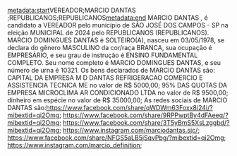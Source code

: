 <metadata:start>VEREADOR;MARCIO DANTAS ;REPUBLICANOS;REPUBLICANOS<metadata:end>
MARCIO DANTAS , é candidato a VEREADOR pelo município de SÃO JOSÉ DOS CAMPOS - SP na eleição MUNICIPAL de 2024 pelo REPUBLICANOS (REPUBLICANOS). MARCIO DOMINGUES DANTAS é SOLTEIRO(A), nasceu em 03/05/1978, se declara do gênero MASCULINO da cor/raça BRANCA, sua ocupação é EMPRESÁRIO, e seu grau de instrução é ENSINO FUNDAMENTAL COMPLETO. Seu nome completo é MARCIO DOMINGUES DANTAS, e seu número de urna é 10321.
Os bens declarados de MARCIO DANTAS  são: CAPITAL DA EMPRESA M D DANTAS REFRIGERACAO COMERCIO E ASSISTENCIA TECNICA ME no valor de R$ 5000,00; 95% DAS QUOTAS DA EMPRESA MICROCLIMA AR CONDICIONADO LTDA no valor de R$ 9500,00; dinheiro em espécie no valor de R$ 35000,00; 
As redes sociais de MARCIO DANTAS  são:https://www.facebook.com/share/qWDWm63Foxx8i24i/?mibextid=qi2Omg; https://www.facebook.com/share/9RPPwptBy4dFAeeq/?mibextid=qi2Omg; https://www.facebook.com/share/3T5yBmS5XsLzggbd/?mibextid=qi2Omg; https://www.instagram.com/marciodantas.sjc/; https://www.facebook.com/share/NFGS5aLB5jSqvPbg/?mibextid=qi2Omg; https://www.instagram.com/marcio_definition;